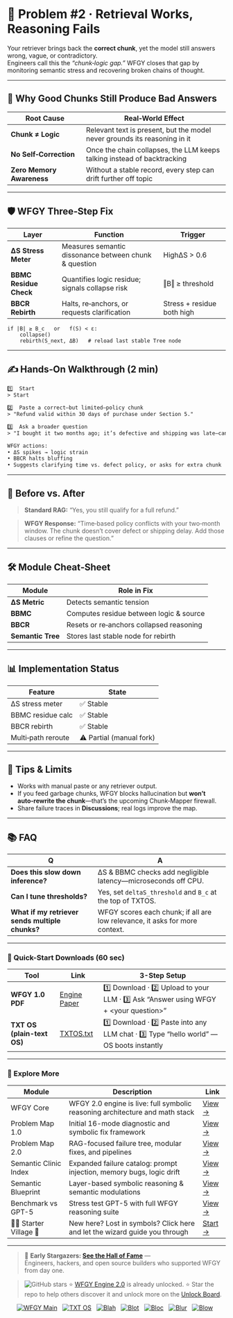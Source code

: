 # 📒 Problem #2 · Retrieval Works, Reasoning Fails

Your retriever brings back the **correct chunk**, yet the model still answers wrong, vague, or contradictory.  
Engineers call this the _“chunk‑logic gap.”_ WFGY closes that gap by monitoring semantic stress and recovering broken chains of thought.

---

## 🤔 Why Good Chunks Still Produce Bad Answers

| Root Cause | Real‑World Effect |
|------------|------------------|
| **Chunk ≠ Logic** | Relevant text is present, but the model never grounds its reasoning in it |
| **No Self‑Correction** | Once the chain collapses, the LLM keeps talking instead of backtracking |
| **Zero Memory Awareness** | Without a stable record, every step can drift further off topic |

---

## 🛡️ WFGY Three‑Step Fix

| Layer | Function | Trigger |
|-------|----------|---------|
| **ΔS Stress Meter** | Measures semantic dissonance between chunk & question | HighΔS > 0.6 |
| **BBMC Residue Check** | Quantifies logic residue; signals collapse risk | ‖B‖ ≥ threshold |
| **BBCR Rebirth** | Halts, re‑anchors, or requests clarification | Stress + residue both high |

```text
if |B| ≥ B_c   or   f(S) < ε:
    collapse()
    rebirth(S_next, ΔB)   # reload last stable Tree node
````

---

## ✍️ Hands‑On Walkthrough (2 min)

```txt
1️⃣  Start
> Start

2️⃣  Paste a correct—but limited—policy chunk
> "Refund valid within 30 days of purchase under Section 5."

3️⃣  Ask a broader question
> "I bought it two months ago; it’s defective and shipping was late—can I refund?"

WFGY actions:
• ΔS spikes → logic strain  
• BBCR halts bluffing  
• Suggests clarifying time vs. defect policy, or asks for extra chunk
```

---

## 🔬 Before vs. After

> **Standard RAG:**
> “Yes, you still qualify for a full refund.”

> **WFGY Response:**
> “Time‑based policy conflicts with your two‑month window.
> The chunk doesn’t cover defect or shipping delay. Add those clauses or refine the question.”

---

## 🛠 Module Cheat‑Sheet

| Module            | Role in Fix                              |
| ----------------- | ---------------------------------------- |
| **ΔS Metric**     | Detects semantic tension                 |
| **BBMC**          | Computes residue between logic & source  |
| **BBCR**          | Resets or re‑anchors collapsed reasoning |
| **Semantic Tree** | Stores last stable node for rebirth      |

---

## 📊 Implementation Status

| Feature            | State                    |
| ------------------ | ------------------------ |
| ΔS stress meter    | ✅ Stable                 |
| BBMC residue calc  | ✅ Stable                 |
| BBCR rebirth       | ✅ Stable                 |
| Multi‑path reroute | ⚠️ Partial (manual fork) |

---

## 📝 Tips & Limits

* Works with manual paste or any retriever output.
* If you feed garbage chunks, WFGY blocks hallucination but **won’t auto‑rewrite the chunk**—that’s the upcoming Chunk‑Mapper firewall.
* Share failure traces in **Discussions**; real logs improve the map.

---

## 📚 FAQ

| Q                                               | A                                                                           |
| ----------------------------------------------- | --------------------------------------------------------------------------- |
| **Does this slow down inference?**              | ΔS & BBMC checks add negligible latency—microseconds off CPU.               |
| **Can I tune thresholds?**                      | Yes, set `deltaS_threshold` and `B_c` at the top of TXTOS.                  |
| **What if my retriever sends multiple chunks?** | WFGY scores each chunk; if all are low relevance, it asks for more context. |

---


### 🔗 Quick-Start Downloads (60 sec)

| Tool | Link | 3-Step Setup |
|------|------|--------------|
| **WFGY 1.0 PDF** | [Engine Paper](https://github.com/onestardao/WFGY/blob/main/I_am_not_lizardman/WFGY_All_Principles_Return_to_One_v1.0_PSBigBig_Public.pdf) | 1️⃣ Download · 2️⃣ Upload to your LLM · 3️⃣ Ask “Answer using WFGY + \<your question>” |
| **TXT OS (plain-text OS)** | [TXTOS.txt](https://github.com/onestardao/WFGY/blob/main/OS/TXTOS.txt) | 1️⃣ Download · 2️⃣ Paste into any LLM chat · 3️⃣ Type “hello world” — OS boots instantly |

---

### 🧭 Explore More

| Module                | Description                                              | Link     |
|-----------------------|----------------------------------------------------------|----------|
| WFGY Core             | WFGY 2.0 engine is live: full symbolic reasoning architecture and math stack | [View →](https://github.com/onestardao/WFGY/tree/main/core/README.md) |
| Problem Map 1.0       | Initial 16-mode diagnostic and symbolic fix framework    | [View →](https://github.com/onestardao/WFGY/tree/main/ProblemMap/README.md) |
| Problem Map 2.0       | RAG-focused failure tree, modular fixes, and pipelines   | [View →](https://github.com/onestardao/WFGY/blob/main/ProblemMap/rag-architecture-and-recovery.md) |
| Semantic Clinic Index | Expanded failure catalog: prompt injection, memory bugs, logic drift | [View →](https://github.com/onestardao/WFGY/blob/main/ProblemMap/SemanticClinicIndex.md) |
| Semantic Blueprint    | Layer-based symbolic reasoning & semantic modulations   | [View →](https://github.com/onestardao/WFGY/tree/main/SemanticBlueprint/README.md) |
| Benchmark vs GPT-5    | Stress test GPT-5 with full WFGY reasoning suite         | [View →](https://github.com/onestardao/WFGY/tree/main/benchmarks/benchmark-vs-gpt5/README.md) |
| 🧙‍♂️ Starter Village 🏡 | New here? Lost in symbols? Click here and let the wizard guide you through | [Start →](https://github.com/onestardao/WFGY/blob/main/StarterVillage/README.md) |

---

> 👑 **Early Stargazers: [See the Hall of Fame](https://github.com/onestardao/WFGY/tree/main/stargazers)** —  
> Engineers, hackers, and open source builders who supported WFGY from day one.

> <img src="https://img.shields.io/github/stars/onestardao/WFGY?style=social" alt="GitHub stars"> ⭐ [WFGY Engine 2.0](https://github.com/onestardao/WFGY/blob/main/core/README.md) is already unlocked. ⭐ Star the repo to help others discover it and unlock more on the [Unlock Board](https://github.com/onestardao/WFGY/blob/main/STAR_UNLOCKS.md).

<div align="center">

[![WFGY Main](https://img.shields.io/badge/WFGY-Main-red?style=flat-square)](https://github.com/onestardao/WFGY)
&nbsp;
[![TXT OS](https://img.shields.io/badge/TXT%20OS-Reasoning%20OS-orange?style=flat-square)](https://github.com/onestardao/WFGY/tree/main/OS)
&nbsp;
[![Blah](https://img.shields.io/badge/Blah-Semantic%20Embed-yellow?style=flat-square)](https://github.com/onestardao/WFGY/tree/main/OS/BlahBlahBlah)
&nbsp;
[![Blot](https://img.shields.io/badge/Blot-Persona%20Core-green?style=flat-square)](https://github.com/onestardao/WFGY/tree/main/OS/BlotBlotBlot)
&nbsp;
[![Bloc](https://img.shields.io/badge/Bloc-Reasoning%20Compiler-blue?style=flat-square)](https://github.com/onestardao/WFGY/tree/main/OS/BlocBlocBloc)
&nbsp;
[![Blur](https://img.shields.io/badge/Blur-Text2Image%20Engine-navy?style=flat-square)](https://github.com/onestardao/WFGY/tree/main/OS/BlurBlurBlur)
&nbsp;
[![Blow](https://img.shields.io/badge/Blow-Game%20Logic-purple?style=flat-square)](https://github.com/onestardao/WFGY/tree/main/OS/BlowBlowBlow)
&nbsp;
</div>



